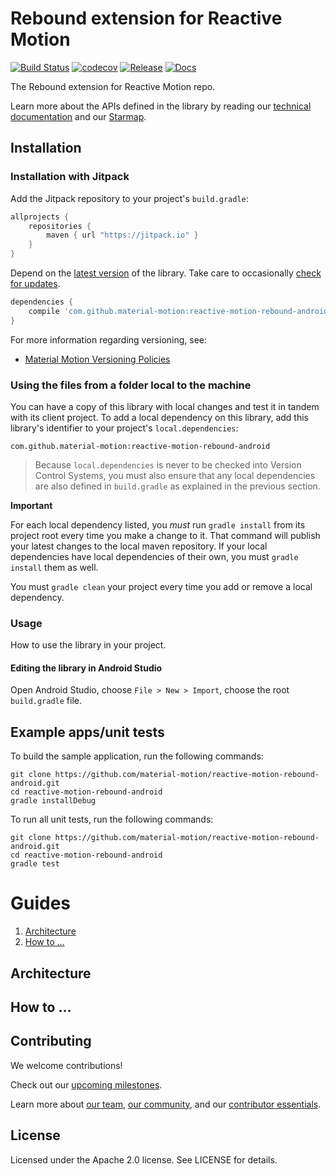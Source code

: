 # Rebound extension for Reactive Motion 

[![Build Status](https://travis-ci.org/material-motion/reactive-motion-rebound-android.svg?branch=develop)](https://travis-ci.org/material-motion/reactive-motion-rebound-android)
[![codecov](https://codecov.io/gh/material-motion/reactive-motion-rebound-android/branch/develop/graph/badge.svg)](https://codecov.io/gh/material-motion/reactive-motion-rebound-android)
[![Release](https://img.shields.io/github/release/material-motion/reactive-motion-rebound-android.svg)](https://github.com/material-motion/reactive-motion-rebound-android/releases/latest)
[![Docs](https://img.shields.io/badge/jitpack-docs-green.svg)](https://jitpack.io/com/github/material-motion/reactive-motion-rebound-android/stable-SNAPSHOT/javadoc/)

The Rebound extension for Reactive Motion  repo.

Learn more about the APIs defined in the library by reading our
[technical documentation](https://jitpack.io/com/github/material-motion/reactive-motion-rebound-android/1.0.0/javadoc/) and our
[Starmap](https://material-motion.github.io/material-motion/starmap/).

## Installation

### Installation with Jitpack

Add the Jitpack repository to your project's `build.gradle`:

```gradle
allprojects {
    repositories {
        maven { url "https://jitpack.io" }
    }
}
```

Depend on the [latest version](https://github.com/material-motion/reactive-motion-rebound-android/releases) of the library.
Take care to occasionally [check for updates](https://github.com/ben-manes/gradle-versions-plugin).

```gradle
dependencies {
    compile 'com.github.material-motion:reactive-motion-rebound-android:1.0.0'
}
```

For more information regarding versioning, see:

- [Material Motion Versioning Policies](https://material-motion.github.io/material-motion/team/essentials/core_team_contributors/release_process#versioning)

### Using the files from a folder local to the machine

You can have a copy of this library with local changes and test it in tandem
with its client project. To add a local dependency on this library, add this
library's identifier to your project's `local.dependencies`:

```
com.github.material-motion:reactive-motion-rebound-android
```

> Because `local.dependencies` is never to be checked into Version Control
Systems, you must also ensure that any local dependencies are also defined in
`build.gradle` as explained in the previous section.

**Important**

For each local dependency listed, you *must* run `gradle install` from its
project root every time you make a change to it. That command will publish your
latest changes to the local maven repository. If your local dependencies have
local dependencies of their own, you must `gradle install` them as well.

You must `gradle clean` your project every time you add or remove a local
dependency.

### Usage

How to use the library in your project.

#### Editing the library in Android Studio

Open Android Studio,
choose `File > New > Import`,
choose the root `build.gradle` file.

## Example apps/unit tests

To build the sample application, run the following commands:

    git clone https://github.com/material-motion/reactive-motion-rebound-android.git
    cd reactive-motion-rebound-android
    gradle installDebug

To run all unit tests, run the following commands:

    git clone https://github.com/material-motion/reactive-motion-rebound-android.git
    cd reactive-motion-rebound-android
    gradle test

# Guides

1. [Architecture](#architecture)
1. [How to ...](#how-to-...)

## Architecture

## How to ...

## Contributing

We welcome contributions!

Check out our [upcoming milestones](https://github.com/material-motion/reactive-motion-rebound-android/milestones).

Learn more about [our team](https://material-motion.github.io/material-motion/team/),
[our community](https://material-motion.github.io/material-motion/team/community/), and
our [contributor essentials](https://material-motion.github.io/material-motion/team/essentials/).

## License

Licensed under the Apache 2.0 license. See LICENSE for details.
